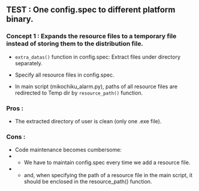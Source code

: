 
## TEST : One config.spec to different platform binary.

### Concept **1** : Expands the resource files to a temporary file instead of storing them to the distribution file.

+ `extra_datas()` function in config.spec: Extract files under directory separately.

+ Specify all resource files in config.spec.

+ In main script (mikochiku_alarm.py), paths of all resource files are redirected to Temp dir by `resource_path()` function.

### Pros : 
+ The extracted directory of user is clean (only one .exe file).

### Cons :
+ Code maintenance becomes cumbersome: 
+ + We have to maintain config.spec every time we add a resource file.
+ + and, when specifying the path of a resource file in the main script, it should be enclosed in the resource_path() function.